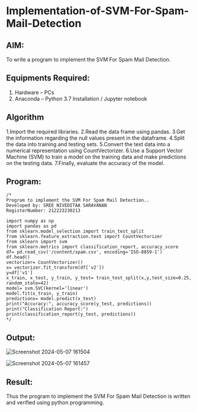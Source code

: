 # Implementation-of-SVM-For-Spam-Mail-Detection

## AIM:
To write a program to implement the SVM For Spam Mail Detection.

## Equipments Required:
1. Hardware – PCs
2. Anaconda – Python 3.7 Installation / Jupyter notebook

## Algorithm
1.Import the required libraries.
2.Read the data frame using pandas.
3.Get the information regarding the null values present in the dataframe.
4.Split the data into training and testing sets.
5.Convert the text data into a numerical representation using CountVectorizer.
6.Use a Support Vector Machine (SVM) to train a model on the training data and make predictions on the testing data.
7.Finally, evaluate the accuracy of the model.

## Program:
```
/*
Program to implement the SVM For Spam Mail Detection..
Developed by: SREE NIVEDITAA SARAVANAN
RegisterNumber: 212223230213

import numpy as np
import pandas as pd
from sklearn.model_selection import train_test_split
from sklearn.feature_extraction.text import CountVectorizer
from sklearn import svm
from sklearn.metrics import classification_report, accuracy_score
df= pd.read_csv('/content/spam.csv', encoding='ISO-8859-1')
df.head()
vectorizer= CountVectorizer()
x= vectorizer.fit_transform(df['v2'])
y=df['v1']
x_train, x_test, y_train, y_test= train_test_split(x,y,test_size=0.25, random_state=42)
model= svm.SVC(kernel='linear')
model.fit(x_train, y_train)
predictions= model.predict(x_test)
print("Accuracy:", accuracy_score(y_test, predictions))
print("Classification Report:")
print(classification_report(y_test, predictions))  
*/
```

## Output:
![Screenshot 2024-05-07 161504](https://github.com/sreeniveditaa/Implementation-of-SVM-For-Spam-Mail-Detection/assets/147473268/970770f7-5517-4d1b-851a-898c29ef5f29)

![Screenshot 2024-05-07 161457](https://github.com/sreeniveditaa/Implementation-of-SVM-For-Spam-Mail-Detection/assets/147473268/b7698407-8e2a-49d4-8990-78cdcd93fd91)



## Result:
Thus the program to implement the SVM For Spam Mail Detection is written and verified using python programming.
